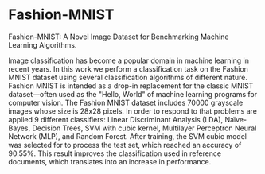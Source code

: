 # Fashion-MNIST
Fashion-MNIST: A Novel Image Dataset for Benchmarking Machine Learning Algorithms.

Image classification has become a popular domain in machine learning in recent years. In this work we perform a classification task on the Fashion MNIST dataset using several classification algorithms of different nature. Fashion MNIST is intended as a drop-in replacement for the classic MNIST dataset—often used as the "Hello, World" of machine learning programs for computer vision. The Fashion MNIST dataset includes 70000 grayscale images whose size is 28x28 pixels. In order to respond to that problems are applied 9 different classifiers: Linear Discriminant Analysis (LDA), Naïve-Bayes, Decision Trees, SVM with cubic kernel, Multilayer Perceptron Neural Network (MLP), and Random Forest. After training, the SVM cubic model was selected for to process the test set, which reached an accuracy of 90.55%. This result improves the classification used in reference documents, which translates into an increase in performance.
